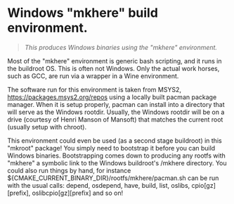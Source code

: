 # Windows "mkhere" build environment.

> *This produces Windows binaries using the "mkhere" environment.*

Most of the "mkhere" environment is generic bash scripting, and
it runs in the buildroot OS.  This is often not Windows.  Only
the actual work horses, such as GCC, are run via a wrapper in a
Wine environment.

The software run for this environment is taken from MSYS2,
https://packages.msys2.org/repos
using a locally built pacman package manager.  When it is
setup properly, pacman can install into a directory that will
serve as the Windows rootdir.  Usually, the Windows rootdir
will be on a drive (courtesy of Henri Manson of Mansoft) that
matches the current root (usually setup with chroot).

This environment could even be used (as a second stage buildroot)
in this "mkroot" package!  You simply need to bootstrap it before
you can build Windows binaries.  Bootstrapping comes down to
producing any rootfs with "mkhere" a symbolic link to the Windows
buildroot's /mkhere directory.  You could also run things by hand,
for instance ${CMAKE_CURRENT_BINARY_DIR}/rootfs/mkhere/pacman.sh
can be run with the usual calls: depend, osdepend, have, build,
list, oslibs, cpio[gz][prefix], oslibcpio[gz][prefix] and so on!


